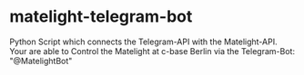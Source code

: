 # matelight-telegram-bot

Python Script which connects the Telegram-API with the Matelight-API. 
Your are able to Control the Matelight at c-base Berlin via the Telegram-Bot: "@MatelightBot"  
